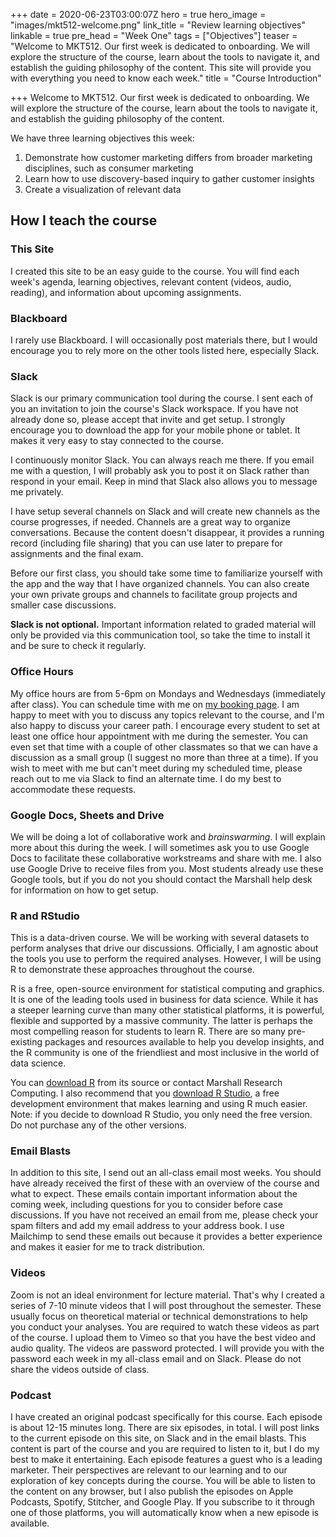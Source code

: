 +++
date = 2020-06-23T03:00:07Z
hero = true
hero_image = "images/mkt512-welcome.png"
link_title = "Review learning objectives"
linkable = true
pre_head = "Week One"
tags = ["Objectives"]
teaser = "Welcome to MKT512. Our first week is dedicated to onboarding. We will explore the structure of the course, learn about the tools to navigate it, and establish the guiding philosophy of the content. This site will provide you with everything you need to know each week."
title = "Course Introduction"

+++
Welcome to MKT512. Our first week is dedicated to onboarding. We will explore the structure of the course, learn about the tools to navigate it, and establish the guiding philosophy of the content. 

We have three learning objectives this week:

1. Demonstrate how customer marketing differs from broader marketing disciplines, such as consumer marketing
2. Learn how to use discovery-based inquiry to gather customer insights
3. Create a visualization of relevant data

## How I teach the course

### This Site

I created this site to be an easy guide to the course. You will find each week's agenda, learning objectives, relevant content (videos, audio, reading), and information about upcoming assignments.

### Blackboard

I rarely use Blackboard. I will occasionally post materials there, but I would encourage you to rely more on the other tools listed here, especially Slack.

### Slack

Slack is our primary communication tool during the course. I sent each of you an invitation to join the course's Slack workspace. If you have not already done so, please accept that invite and get setup. I strongly encourage you to download the app for your mobile phone or tablet. It makes it very easy to stay connected to the course. 

I continuously monitor Slack. You can always reach me there. If you email me with a question, I will probably ask you to post it on Slack rather than respond in your email. Keep in mind that Slack also allows you to message me privately. 

I have setup several channels on Slack and will create new channels as the course progresses, if needed. Channels are a great way to organize conversations. Because the content doesn't disappear, it provides a running record (including file sharing) that you can use later to prepare for assignments and the final exam.

Before our first class, you should take some time to familiarize yourself with the app and the way that I have organized channels. You can also create your own private groups and channels to facilitate group projects and smaller case discussions. 

**Slack is not optional.** Important information related to graded material will only be provided via this communication tool, so take the time to install it and be sure to check it regularly.

### Office Hours

My office hours are from 5-6pm on Mondays and Wednesdays (immediately after class). You can schedule time with me on [my booking page](https://larry-vincent.youcanbook.me). I am happy to meet with you to discuss any topics relevant to the course, and I'm also happy to discuss your career path. I encourage every student to set at least one office hour appointment with me during the semester. You can even set that time with a couple of other classmates so that we can have a discussion as a small group (I suggest no more than three at a time). If you wish to meet with me but can't meet during my scheduled time, please reach out to me via Slack to find an alternate time. I do my best to accommodate these requests.

### Google Docs, Sheets and Drive

We will be doing a lot of collaborative work and _brainswarming_. I will explain more about this during the week. I will sometimes ask you to use Google Docs to facilitate these collaborative workstreams and share with me.  I also use Google Drive to receive files from you. Most students already use these Google tools, but if you do not you should contact the Marshall help desk for information on how to get setup.

### R and RStudio

This is a data-driven course. We will be working with several datasets to perform analyses that drive our discussions. Officially, I am agnostic about the tools you use to perform the required analyses. However, I will be using R to demonstrate these approaches throughout the course.

R is a free, open-source environment for statistical computing and graphics. It is one of the leading tools used in business for data science. While it has a steeper learning curve than many other statistical platforms, it is powerful, flexible and supported by a massive community. The latter is perhaps the most compelling reason for students to learn R. There are so many pre-existing packages and resources available to help you develop insights, and the R community is one of the friendliest and most inclusive in the world of data science.

You can [download R](https://cran.r-project.org/mirrors.html) from its source or contact Marshall Research Computing. I also recommend that you [download R Studio](https://rstudio.com/products/rstudio/download/#download), a free development environment that makes learning and using R much easier. Note: if you decide to download R Studio, you only need the free version. Do not purchase any of the other versions.

### Email Blasts

In addition to this site, I send out an all-class email most weeks. You should have already received the first of these with an overview of the course and what to expect. These emails contain important information about the coming week, including questions for you to consider before case discussions. If you have not received an email from me, please check your spam filters and add my email address to your address book. I use Mailchimp to send these emails out because it provides a better experience and makes it easier for me to track distribution.

### Videos

Zoom is not an ideal environment for lecture material. That's why I created a series of 7-10 minute videos that I will post throughout the semester. These usually focus on theoretical material or technical demonstrations to help you conduct your analyses. You are required to watch these videos as part of the course. I upload them to Vimeo so that you have the best video and audio quality. The videos are password protected. I will provide you with the password each week in my all-class email and on Slack. Please do not share the videos outside of class.

### Podcast

I have created an original podcast specifically for this course. Each episode is about 12-15 minutes long. There are six episodes, in total. I will post links to the current episode on this site, on Slack and in the email blasts. This content is part of the course and you are required to listen to it, but I do my best to make it entertaining. Each episode features a guest who is a leading marketer. Their perspectives are relevant to our learning and to our exploration of key concepts during the course. You will be able to listen to the content on any browser, but I also publish the episodes on Apple Podcasts, Spotify, Stitcher, and Google Play. If you subscribe to it through one of those platforms, you will automatically know when a new episode is available.